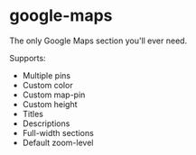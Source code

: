 google-maps
===========

The only Google Maps section you'll ever need.

Supports:

<ul>
<li>Multiple pins</li>
<li>Custom color</li>
<li>Custom map-pin</li>
<li>Custom height</li>
<li>Titles</li>
<li>Descriptions</li>
<li>Full-width sections</li>
<li>Default zoom-level</li>
</ul>
